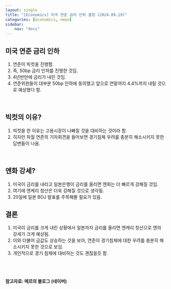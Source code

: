 ```yaml
---
layout: single
title: "[Economics] 미국 연준 금리 인하 결정 (2024.09.19)"
categories: [economics, news]
sidebar:
    nav: "docs"
---
```


## 미국 연준 금리 인하
1. 연준이 빅컷을 진행함.
1. 즉, 50bp 금리 인하를 진행한 것임.
1. 4년반만에 금리가 내린 것임.
1. 연준위원들이 대부분 50bp 인하에 동의했고 앞으로 연말까지 4.4%까지 내릴 것으로 예상했다 함.

<br/>

## 빅컷의 이유?
1. 빅컷을 한 이유는 고용시장이 나빠질 것을 대비하는 것이라 함.
1. 히자만 파월 연준의 기자회견을 들어보면 경기침체 우려를 충분히 해소시키지 못한 답변들이 나옴.

<br/>

## 엔화 강세?
1. 미국이 금리를 내리고 일본은행이 금리를 올리면 엔화는 더 빠르게 강해질 것임.
1. 여기에 앤케리 청산은 더욱 강해질 것으로 생각됨.
1. 20일에 일본 BOJ 발표를 주목해볼 필요가 있음.

## 결론
1. 미국이 금리를 크게 내린 상황에서 일본까지 금리를 올리면 엔캐리 청산으로 엔의 강세가 크게 예상됨.
1. 이와 더불어 금값도 상승하는 것을 보아, 연준이 경기침체에 대한 우려를 충분히 해소시키지 못한 것으로 보임.
1. 개인적으로 경기 침체에 대비하는 것도 괜찮을듯 함.



<br/>
<br/>

#### 참고자료: 메르의 블로그 (네이버) 
